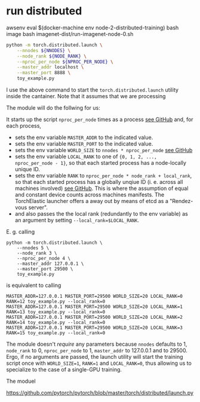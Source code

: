 # run distributed
awsenv
eval $(docker-machine env node-2-distributed-training)
bash image
bash imagenet-dist/run-imagenet-node-0.sh

```sh
python -m torch.distributed.launch \
    --nnodes ${NNODES} \
    --node_rank ${NODE_RANK} \
    --nproc_per_node ${NPROC_PER_NODE} \
    --master_addr localhost \
    --master_port 8888 \
    toy_example.py
```

I use the above command to start the `torch.distributed.launch` utility inside the cantainer. Note that it assumes that we are processing 

The module will do the follwing for us: 

It starts up the script `nproc_per_node` times as a process [see GitHub](https://github.com/pytorch/pytorch/blob/91c80d122ab271d36ce37d60acf430fdbd54d249/torch/distributed/launch.py#L224) and, for each process, 
- sets the env variable `MASTER_ADDR` to the indicated value.
- sets the env variable `MASTER_PORT` to the indicated value.
- sets the env variable `WORLD_SIZE` to `nnodes * nproc_per_node` [see GitHub](https://github.com/pytorch/pytorch/blob/91c80d122ab271d36ce37d60acf430fdbd54d249/torch/distributed/launch.py#L205)
- sets the env variable `LOCAL_RANK` to one of `{0, 1, 2, ..., nproc_per_node - 1}`, so that each started process has a node-locally unique ID.
- sets the env variable `RANK` to `nproc_per_node * node_rank + local_rank`, so that each started process has a globally unqiue ID (i. e. across all machines involved) [see GitHub](https://github.com/pytorch/pytorch/blob/91c80d122ab271d36ce37d60acf430fdbd54d249/torch/distributed/launch.py#L226). This is where the assumption of equal and constant device counts across machines manifests. The TorchElastic launcher offers a away out by means of etcd as a "Rendez-vous server". 
- and also passes the the local rank (redundantly to the env variable) as an argument by setting `--local_rank=$LOCAL_RANK`.

E. g. calling 

```
python -m torch.distributed.launch \
    --nnodes 5 \
    --node_rank 3 \
    --nproc_per_node 4 \
    --master_addr 127.0.0.1 \
    --master_port 29500 \
    toy_example.py
```

is equivalent to calling

```
MASTER_ADDR=127.0.0.1 MASTER_PORT=29500 WORLD_SIZE=20 LOCAL_RANK=0 RANK=12 toy_example.py --local_rank=0
MASTER_ADDR=127.0.0.1 MASTER_PORT=29500 WORLD_SIZE=20 LOCAL_RANK=1 RANK=13 toy_example.py --local_rank=0
MASTER_ADDR=127.0.0.1 MASTER_PORT=29500 WORLD_SIZE=20 LOCAL_RANK=2 RANK=14 toy_example.py --local_rank=0
MASTER_ADDR=127.0.0.1 MASTER_PORT=29500 WORLD_SIZE=20 LOCAL_RANK=3 RANK=15 toy_example.py --local_rank=0
```

The module doesn't _require_ any parameters because `nnodes` defaults to 1, `node_rank` to 0, `nproc_per_node` to 1, `master_addr` to 127.0.0.1 and  to 29500. Ergo, if no arguments are passed, the launch utility will start the training script once with `WORLD_SIZE=1`, `RANK=1` and `LOCAL_RANK=0`, thus allowing us to specialize to the case of a single-GPU training.

The moduel


https://github.com/pytorch/pytorch/blob/master/torch/distributed/launch.py